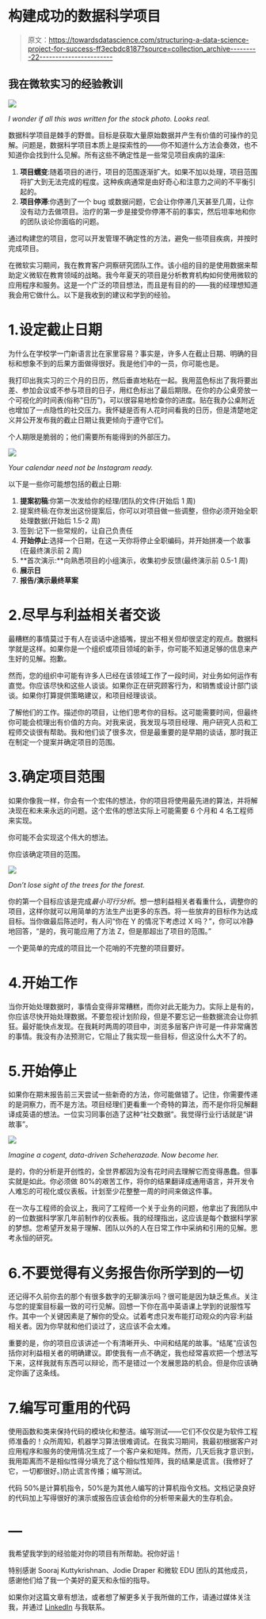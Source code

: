 # 构建成功的数据科学项目

> 原文：<https://towardsdatascience.com/structuring-a-data-science-project-for-success-ff3ecbdc8187?source=collection_archive---------22----------------------->

## 我在微软实习的经验教训

![](img/4bdd23875e90733d573bd54fa73f4d30.png)

*I wonder if all this was written for the stock photo. Looks real.*

数据科学项目是棘手的野兽。目标是获取大量原始数据并产生有价值的可操作的见解。问题是，数据科学项目本质上是探索性的——你不知道什么方法会奏效，也不知道你会找到什么见解。所有这些不确定性是一些常见项目疾病的温床:

1.  **项目蠕变**:随着项目的进行，项目的范围逐渐扩大。如果不加以处理，项目范围将扩大到无法完成的程度。这种疾病通常是由好奇心和注意力之间的不平衡引起的。
2.  **项目停滞**:你遇到了一个 bug 或数据问题，它会让你停滞几天甚至几周，让你没有动力去做项目。治疗的第一步是接受你停滞不前的事实，然后坦率地和你的团队谈论你面临的问题。

通过构建您的项目，您可以开发管理不确定性的方法，避免一些项目疾病，并按时完成项目。

在微软实习期间，我在教育客户洞察研究团队工作。该小组的目的是使用数据来帮助定义微软在教育领域的战略。我今年夏天的项目是分析教育机构如何使用微软的应用程序和服务。这是一个广泛的项目想法，而且是有目的的——我的经理想知道我会用它做什么。以下是我收到的建议和学到的经验。

# 1.设定截止日期

为什么在学校学一门新语言比在家里容易？事实是，许多人在截止日期、明确的目标和想象不到的后果方面做得很好。我是他们中的一员，你可能也是。

我打印出我实习的三个月的日历，然后垂直地粘在一起。我用蓝色标出了我将要出差、参加会议或不参与项目的日子，用红色标出了最后期限。在你的办公桌旁放一个可视化的时间表(俗称“日历”)，可以很容易地检查你的进度。贴在我办公桌附近也增加了一点隐性的社交压力。我怀疑是否有人花时间看我的日历，但是清楚地定义并公开发布我的截止日期让我更倾向于遵守它们。

个人期限是脆弱的；他们需要所有能得到的外部压力。

![](img/c4e7b465d6b8b8490975949c0f6da050.png)

*Your calendar need not be Instagram ready.*

以下是一些你可能想包括的截止日期:

1.  **提案初稿**:你第一次发给你的经理/团队的文件(开始后 1 周)
2.  提案终稿:在你发出这份提案后，你可以对项目做一些调整，但你必须开始全职处理数据(开始后 1.5-2 周)
3.  签到:记下一些常规的，让自己负责任
4.  **开始停止**:选择一个日期，在这一天你将停止全职编码，并开始拼凑一个故事(在最终演示前 2 周)
5.  **首次演示:**向熟悉项目的小组演示，收集初步反馈(最终演示前 0.5-1 周)
6.  **展示日**
7.  **报告/演示最终草案**

# 2.尽早与利益相关者交谈

最糟糕的事情莫过于有人在谈话中途插嘴，提出不相关但却很坚定的观点。数据科学就是这样。如果你是一个组织或项目领域的新手，你可能不知道足够的信息来产生好的见解。抱歉。

然而，您的组织中可能有许多人已经在该领域工作了一段时间，对业务如何运作有直觉。你应该尽快和这些人谈谈。如果你正在研究顾客行为，和销售或设计部门谈谈。如果你打算提供策略建议，和项目经理谈谈。

了解他们的工作。描述你的项目，让他们思考你的目标。这可能需要时间，但最终你可能会梳理出有价值的方向。对我来说，我发现与项目经理、用户研究人员和工程师交谈很有帮助。我和他们谈了很多次，但是最重要的是早期的谈话，那时我正在制定一个提案并确定项目的范围。

# 3.确定项目范围

如果你像我一样，你会有一个宏伟的想法，你的项目将使用最先进的算法，并将解决现在和未来永远的问题。这个宏伟的想法实际上可能需要 6 个月和 4 名工程师来实现。

你可能不会实现这个伟大的想法。

你应该确定项目的范围。

![](img/6d8c546aacf20e495d2bea177d0abe7f.png)

*Don’t lose sight of the trees for the forest.*

你的第一个目标应该是完成*最小可行分析*。想一想利益相关者看重什么，调整你的项目，这样你就可以用简单的方法生产出更多的东西。将一些放弃的目标作为达成目标。当你做最后陈述时，有人问“你在 Y 的情况下考虑过 X 吗？”，你可以冷静地回答，“是的，我可能应用了方法 Z，但是那超出了项目的范围。”

一个更简单的完成的项目比一个花哨的不完整的项目要好。

# 4.开始工作

当你开始处理数据时，事情会变得非常糟糕，而你对此无能为力。实际上是有的，你应该尽快开始处理数据。不要忽视计划阶段，但是不要忘记一些数据流会让你抓狂。最好能快点发现。在我耗时两周的项目中，浏览多层客户许可是一件非常痛苦的事情。我没有办法预测它，它阻止了我实现一些目标，但这没什么大不了的。

# 5.开始停止

如果你在期末报告前三天尝试一些新奇的方法，你可能做错了。记住，你需要传递的是洞察力，而不是方法。项目经理们更看重一个奇特的算法，而不是你将见解翻译成英语的想法。一位实习同事创造了这种“社交数据”。我觉得行业行话就是“讲故事”。

![](img/2f9b4fd358cafd96203f838172e7b69a.png)

*Imagine a cogent, data-driven Scheherazade. Now become her.*

是的，你的分析是开创性的，全世界都因为没有花时间去理解它而变得愚蠢。但事实就是如此。你必须做 80%的艰苦工作，将你的结果翻译成通用语言，并开发令人难忘的可视化或仪表板。计划至少花整整一周的时间来做这件事。

在一次与工程师的会议上，我问了工程师一个关于业务的问题，他拿出了我团队中的一位数据科学家几年前制作的仪表板。我的经理指出，这应该是每个数据科学家的梦想。您希望开发易于理解、团队以外的人在日常工作中采纳和引用的见解。思考永恒的研究。

# 6.不要觉得有义务报告你所学到的一切

还记得不久前你去的那个有很多数字的无聊演示吗？很可能是因为缺乏焦点。关注与您的提案目标最一致的可行见解。回想一下你在高中英语课上学到的说服性写作。其中一个关键因素是了解你的受众。试着考虑只发布能打动观众的内容:利益相关者。因为你早就和他们谈过了，这应该不会太难。

重要的是，你的项目应该讲述一个有清晰开头、中间和结尾的故事。“结尾”应该包括你对利益相关者的明确建议。即使我有一点不确定，我也经常喜欢把一个想法写下来，这样我就有东西可以辩论，而不是错过一个发展思路的机会。但是你应该确定你画了这条线。

# 7.编写可重用的代码

使用函数和类来保持代码的模块化和整洁。编写测试——它们不仅仅是为软件工程师准备的！众所周知，机器学习算法很难调试。在我实习期间，我最初根据客户对应用程序和服务的使用情况生成了一个客户亲和矩阵。然而，几天后我才意识到，我用距离而不是相似性得分填充了这个相似性矩阵，我的结果是谎言。(我修好了它，一切都很好。)防止谎言传播；编写测试。

代码 50%是计算机指令，50%是为其他人编写的计算机指令文档。文档记录良好的代码加上写得很好的演示或报告应该会给你的分析带来最大的生存机会。

# —

我希望我学到的经验能对你的项目有所帮助。祝你好运！

特别感谢 Sooraj Kuttykrishnan、Jodie Draper 和微软 EDU 团队的其他成员，感谢他们给了我一个美好的夏天和永恒的指导。

如果你对这篇文章有想法，或者想了解更多关于我所做的工作，请通过媒体关注我，并通过 [LinkedIn](https://www.linkedin.com/in/roshanr1/) 与我联系。